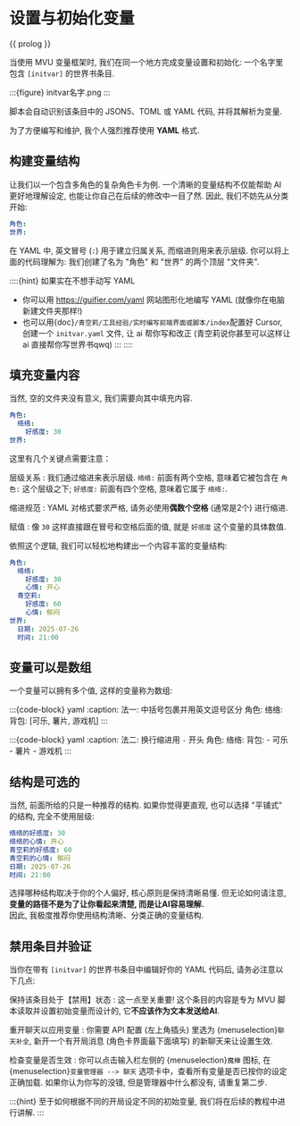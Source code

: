 # 设置与初始化变量

{{ prolog }}

当使用 MVU 变量框架时, 我们在同一个地方完成变量设置和初始化: 一个名字里包含 `[initvar]` 的世界书条目.

:::{figure} initvar名字.png
:::

脚本会自动识别该条目中的 JSON5、TOML 或 YAML 代码, 并将其解析为变量.

为了方便编写和维护, 我个人强烈推荐使用 **YAML** 格式.

## 构建变量结构

让我们以一个包含多角色的复杂角色卡为例. 一个清晰的变量结构不仅能帮助 AI 更好地理解设定, 也能让你自己在后续的修改中一目了然. 因此, 我们不妨先从分类开始:

```yaml
角色:
世界:
```

在 YAML 中, 英文冒号 (`:`) 用于建立归属关系, 而缩进则用来表示层级. 你可以将上面的代码理解为: 我们创建了名为 "角色" 和 "世界" 的两个顶层 "文件夹".

::::{hint}
如果实在不想手动写 YAML

- 你可以用 <https://guifier.com/yaml> 网站图形化地编写 YAML (就像你在电脑新建文件夹那样!)
- 也可以用{doc}`/青空莉/工具经验/实时编写前端界面或脚本/index`配置好 Cursor, 创建一个 `initvar.yaml` 文件, 让 ai 帮你写和改正 (青空莉说你甚至可以这样让 ai 直接帮你写世界书qwq)
:::
::::

## 填充变量内容

当然, 空的文件夹没有意义, 我们需要向其中填充内容.

```yaml
角色:
  络络:
    好感度: 30
世界:
```

这里有几个关键点需要注意：

层级关系
: 我们通过缩进来表示层级. `络络:` 前面有两个空格, 意味着它被包含在 `角色:` 这个层级之下; `好感度:` 前面有四个空格, 意味着它属于 `络络:`.

缩进规范
: YAML 对格式要求严格, 请务必使用**偶数个空格** (通常是2个) 进行缩进.

赋值
: 像 `30` 这样直接跟在冒号和空格后面的值, 就是 `好感度` 这个变量的具体数值.

依照这个逻辑, 我们可以轻松地构建出一个内容丰富的变量结构:

```yaml
角色:
  络络:
    好感度: 30
    心情: 开心
  青空莉:
    好感度: 60
    心情: 郁闷
世界:
  日期: 2025-07-26
  时间: 21:00
```

## 变量可以是数组

一个变量可以拥有多个值, 这样的变量称为数组:

:::{code-block} yaml
:caption: 法一: 中括号包裹并用英文逗号区分
角色:
  络络:
    背包: [可乐, 薯片, 游戏机]
:::

:::{code-block} yaml
:caption: 法二: 换行缩进用 `-` 开头
角色:
  络络:
    背包:
      - 可乐
      - 薯片
      - 游戏机
:::

## 结构是可选的

当然, 前面所给的只是一种推荐的结构. 如果你觉得更直观, 也可以选择 "平铺式" 的结构, 完全不使用层级:

```yaml
络络的好感度: 30
络络的心情: 开心
青空莉的好感度: 60
青空莉的心情: 郁闷
日期: 2025-07-26
时间: 21:00
```

选择哪种结构取决于你的个人偏好, 核心原则是保持清晰易懂. 但无论如何请注意, **变量的路径不是为了让你看起来清楚, 而是让AI容易理解.** \
因此, 我极度推荐你使用结构清晰、分类正确的变量结构.

## 禁用条目并验证

当你在带有 `[initvar]` 的世界书条目中编辑好你的 YAML 代码后, 请务必注意以下几点:

保持该条目处于【禁用】状态
: 这一点至关重要! 这个条目的内容是专为 MVU 脚本读取并设置初始变量而设计的, 它**不应该作为文本发送给AI**.

重开聊天以应用变量
: 你需要 API 配置 (左上角插头) 里选为 {menuselection}`聊天补全`, 新开一个有开局消息 (角色卡界面最下面填写) 的新聊天来让设置生效.

检查变量是否生效
: 你可以点击输入栏左侧的 {menuselection}`魔棒` 图标, 在 {menuselection}`变量管理器 --> 聊天` 选项卡中，查看所有变量是否已按你的设定正确加载. 如果你认为你写的没错, 但是管理器中什么都没有, 请重复第二步.

:::{hint}
至于如何根据不同的开局设定不同的初始变量, 我们将在后续的教程中进行讲解.
:::
